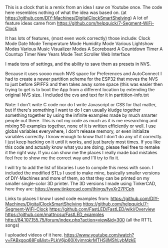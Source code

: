 This is a clock that is a remix from an idea I saw on Youtube once. The code here resembles nothing of what the idea was based on. (at https://github.com/DIY-Machines/DigitalClockSmartShelving)
A lot of feature ideas came from https://github.com/helpquick/7-Segment-WiFi-Clock

It has lots of features, (most even work correctly) those include:
Clock Mode
Date Mode
Temperature Mode
Humidity Mode
Various Lightshow Modes
Various Music Visualizer Modes
A Scoreboard
A Countdown Timer
A Countup Timer
New Years Mode
Text Scroller
Web Interface

I made tons of settings, and the ability to save them as presets in NVS.

Because it uses soooo much NVS space for Preferences and AutoConnect I had to create a newer partition scheme for the ESP32 that moves the NVS to just before SPIFFS and then takes away some space (this was easier then trying to get is to boot the App from a different location by extending the original NVS size. I included the cvs and text for it in parttition-info.txt

Note:
I don't write C code nor do I write Javascript or CSS for that matter, but if there's something I want to do I can usually kludge together something together by using the infinite examples made by much smarter people out there.
This is not my code as much as it is me researching and mixing 50 examples together, none of it is written efficiently or well. I use global variables everywhere, I don't release memory, or even initialize variables correctly. I know enough to know that I don't do any of it correctly.
I just keep hacking on it until it works, and just barely most times.
If you like this code and actually know what you are doing, please feel free to remake it the right way.
If you can show me the places I really made bad mistakes feel free to show me the correct way and I'll try to fix it.

I will try to add the list of libraries I use to compile this mess with soon.
I included the modified STLs I used to make mine, basically smaller versions of DIY-Machines and more of them, so that they can be printed on my smaller single-color 3D printer.
The 3D versions I made using TinkerCAD, here they are: https://www.tinkercad.com/things/fyxXr27PCph

Links to places I know I used code examples from:
https://github.com/DIY-Machines/DigitalClockSmartShelving
https://github.com/helpquick/7-Segment-WiFi-Clock
https://github.com/FastLED/FastLED/wiki/Overview
https://github.com/mattncsu/FastLED_examples
http://84.107.155.75/forum/index.php?action=view&id=300  (all the RTTL songs)


I uploaded videos of it here.
https://www.youtube.com/watch?v=FABxgoq68Fs&list=PLkV6jp60iXvjmrqkrMTHSjlMShLybMzkE